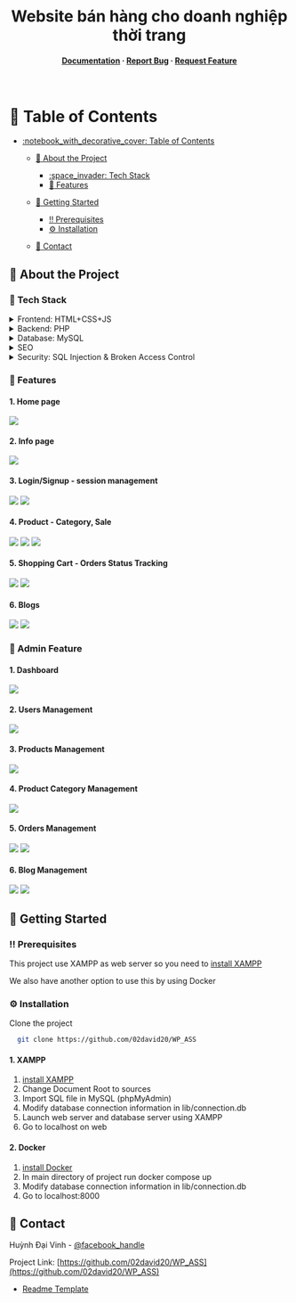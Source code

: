 <div align="center">

  <h1>Website bán hàng cho doanh nghiệp thời trang</h1>
  
<h4>
    <a href="https://github.com/02david20/WP_ASS">Documentation</a>
  <span> · </span>
    <a href="https://github.com/02david20/WP_ASS/issues/">Report Bug</a>
  <span> · </span>
    <a href="https://github.com/02david20/WP_ASS/issues/">Request Feature</a>
  </h4>
</div>

<br />

<!-- Table of Contents -->
# :notebook_with_decorative_cover: Table of Contents

- [:notebook\_with\_decorative\_cover: Table of Contents](#notebook_with_decorative_cover-table-of-contents)
  - [:star2: About the Project](#star2-about-the-project)

    - [:space\_invader: Tech Stack](#space_invader-tech-stack)
    - [:dart: Features](#dart-features)

  - [:toolbox: Getting Started](#toolbox-getting-started)
    - [:bangbang: Prerequisites](#bangbang-prerequisites)
    - [:gear: Installation](#gear-installation)
  - [:handshake: Contact](#handshake-contact)


  

<!-- About the Project -->
## :star2: About the Project

###

### :space_invader: Tech Stack

<details>
  <summary>Frontend: HTML+CSS+JS</summary>
  <ul> 
    <li>jQuerry</li>
    <li>Bootstrap</li>
    <li>AdminLTE</li>
    <li>DataTable</li>
    <li>CKeditor</li>
  </ul>
</details>

<details>
  <summary>Backend: PHP</summary>
    <ul> 
    <li>MVC architecture</li>
    <li>Singleton Pattern - DB connection</li>
    <li>Image Upload</li>
  </ul>
</details>

<details>
  <summary>Database: MySQL</summary>
</details>

<details>
  <summary>SEO</summary>
    <ul> 
        <li>rewrite url</li>
        <li>slug-url</li>
  </ul>
</details>

<details>
  <summary>Security: SQL Injection & Broken Access Control</summary>
</details>

<!-- Features -->
### :dart: Features

#### 1. Home page
<image src = "images/user/dashboard-0.png">

#### 2. Info page
<image src = "images/user/info-0.png">

#### 3. Login/Signup - session management
<image src = "images/user/login.png">
<image src = "images/user/register.png">

#### 4. Product - Category, Sale
<image src = "images/products/1_1.png">
<image src = "images/products/6_1.png">
<image src = "images/user/nonUserProductsDetail2.png">

#### 5. Shopping Cart - Orders Status Tracking
<image src = "images/products/8_1.png">
<image src = "images/products/a2.png">

#### 6. Blogs
<image src = "images/products/8_1.png">
<image src = "images/products/8_1.png">


<!-- Features -->
### :dart: Admin Feature
#### 1. Dashboard
<image src = "images/admin/dashboard_1.png">

#### 2. Users Management
<image src = "images/admin/user_all.png">

#### 3. Products Management
<image src = "images/admin/products_all.png">

#### 4. Product Category Management
<image src = "images/admin/category.png">

#### 5. Orders Management
<image src = "images/admin/orders.png">
<image src = "images/admin/order_detail.png">

#### 6. Blog Management
<image src = "images/admin/posts.png">
<image src = "images/admin/post_edit.png">



<!-- Getting Started -->
## 	:toolbox: Getting Started

<!-- Prerequisites -->
### :bangbang: Prerequisites

This project use XAMPP as web server so you need to 
[install XAMPP](https://sourceforge.net/projects/xampp/files/XAMPP%20Windows/8.0.28/xampp-windows-x64-8.0.28-0-VS16-installer.exe/download)

We also have another option to use this by using Docker

<!-- Installation -->
### :gear: Installation
Clone the project

```bash
  git clone https://github.com/02david20/WP_ASS
```


#### 1. XAMPP
1. [install XAMPP](https://sourceforge.net/projects/xampp/files/XAMPP%20Windows/8.0.28/xampp-windows-x64-8.0.28-0-VS16-installer.exe/download)
2. Change Document Root to sources
3. Import SQL file in MySQL (phpMyAdmin)
4. Modify database connection information in lib/connection.db
5. Launch web server and database server using XAMPP
6. Go to localhost on web

#### 2. Docker
1. [install Docker](https://www.docker.com/)
2. In main directory of project run docker compose up
3. Modify database connection information in lib/connection.db
4. Go to localhost:8000



<!-- Contact -->
## :handshake: Contact

Huỳnh Đại Vinh - [@facebook_handle](https://www.facebook.com/profile.php?id=100030314627238)

Project Link: [https://github.com/02david20/WP_ASS](https://github.com/02david20/WP_ASS)



 - [Readme Template](https://github.com/othneildrew/Best-README-Template)



